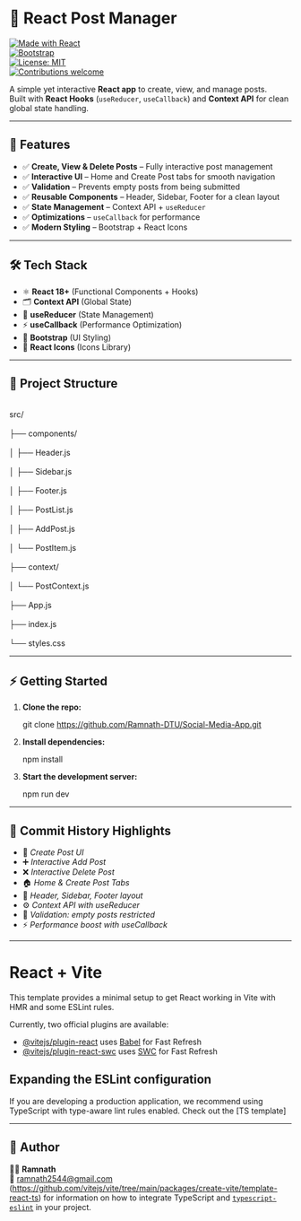 # 📝 React Post Manager  

[![Made with React](https://img.shields.io/badge/Made%20with-React-61DAFB?logo=react&logoColor=white)](https://react.dev/)  
[![Bootstrap](https://img.shields.io/badge/UI-Bootstrap-7952B3?logo=bootstrap&logoColor=white)](https://getbootstrap.com/)  
[![License: MIT](https://img.shields.io/badge/License-MIT-green.svg)](LICENSE)  
[![Contributions welcome](https://img.shields.io/badge/Contributions-Welcome-blue.svg)](#)  

A simple yet interactive **React app** to create, view, and manage posts.  
Built with **React Hooks** (`useReducer`, `useCallback`) and **Context API** for clean global state handling.  

---

## 🚀 Features

- ✅ **Create, View & Delete Posts** – Fully interactive post management  
- ✅ **Interactive UI** – Home and Create Post tabs for smooth navigation  
- ✅ **Validation** – Prevents empty posts from being submitted  
- ✅ **Reusable Components** – Header, Sidebar, Footer for a clean layout  
- ✅ **State Management** – Context API + `useReducer`  
- ✅ **Optimizations** – `useCallback` for performance  
- ✅ **Modern Styling** – Bootstrap + React Icons  

---

## 🛠️ Tech Stack  

- ⚛️ **React 18+** (Functional Components + Hooks)  
- 🗂️ **Context API** (Global State)  
- 🔄 **useReducer** (State Management)  
- ⚡ **useCallback** (Performance Optimization)  
- 🎨 **Bootstrap** (UI Styling)  
- 🔔 **React Icons** (Icons Library)  

---

## 📂 Project Structure  

<br>src/</br>
 <br>├── components/</br>
 <br>│    ├── Header.js</br>
 <br>│    ├── Sidebar.js</br>
<br> │    ├── Footer.js</br>
 <br>│    ├── PostList.js</br>
 <br>│    ├── AddPost.js</br>
<br> │    └── PostItem.js</br>
 <br>├── context/</br>
 <br>│    └── PostContext.js</br>
 <br>├── App.js</br>
<br> ├── index.js</br>
<br> └── styles.css</br>


---

## ⚡ Getting Started  

1. **Clone the repo:**

   git clone https://github.com/Ramnath-DTU/Social-Media-App.git
 
2. **Install dependencies:**

   npm install


3. **Start the development server:**

   npm run dev

---

## 📖 Commit History Highlights  

- 📰 *Create Post UI*  
- ➕ *Interactive Add Post*  
- ❌ *Interactive Delete Post*  
- 🏠 *Home & Create Post Tabs*  
- 🎨 *Header, Sidebar, Footer layout*  
- ⚙️ *Context API with useReducer*  
- 🛑 *Validation: empty posts restricted*  
- ⚡ *Performance boost with useCallback*  

---
 
# React + Vite

This template provides a minimal setup to get React working in Vite with HMR and some ESLint rules.

Currently, two official plugins are available:

- [@vitejs/plugin-react](https://github.com/vitejs/vite-plugin-react/blob/main/packages/plugin-react) uses [Babel](https://babeljs.io/) for Fast Refresh
- [@vitejs/plugin-react-swc](https://github.com/vitejs/vite-plugin-react/blob/main/packages/plugin-react-swc) uses [SWC](https://swc.rs/) for Fast Refresh

## Expanding the ESLint configuration

If you are developing a production application, we recommend using TypeScript with type-aware lint rules enabled. Check out the [TS template]

---

## 🙌 Author  

👨‍💻 **Ramnath**  
📧 [ramnath2544@gmail.com](mailto:ramnath2544@gmail.com)  (https://github.com/vitejs/vite/tree/main/packages/create-vite/template-react-ts) for information on how to integrate TypeScript and [`typescript-eslint`](https://typescript-eslint.io) in your project.
